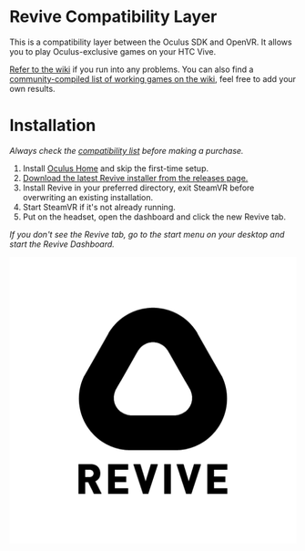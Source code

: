 # Revive Compatibility Layer

This is a compatibility layer between the Oculus SDK and OpenVR. It allows you to play Oculus-exclusive games on your HTC Vive.

[Refer to the wiki](https://github.com/LibreVR/Revive/wiki) if you run into any problems. You can also find a [community-compiled list of working games on the wiki](https://github.com/LibreVR/Revive/wiki/Compatibility-list), feel free to add your own results.

# Installation

*Always check the [compatibility list](https://github.com/LibreVR/Revive/wiki/Compatibility-list) before making a purchase.*

1. Install [Oculus Home](https://www.oculus.com/en-us/setup/) and skip the first-time setup.
2. [Download the latest Revive installer from the releases page.](https://github.com/LibreVR/Revive/releases)
3. Install Revive in your preferred directory, exit SteamVR before overwriting an existing installation.
4. Start SteamVR if it's not already running.
5. Put on the headset, open the dashboard and click the new Revive tab.

*If you don't see the Revive tab, go to the start menu on your desktop and start the Revive Dashboard.*

![logo](revive_black.png)
